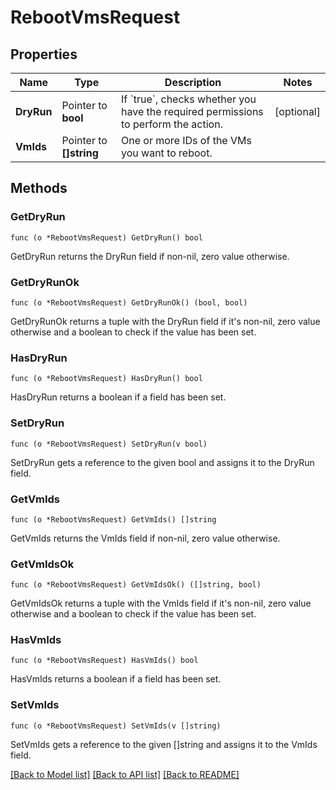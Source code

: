 # RebootVmsRequest

## Properties

Name | Type | Description | Notes
------------ | ------------- | ------------- | -------------
**DryRun** | Pointer to **bool** | If &#x60;true&#x60;, checks whether you have the required permissions to perform the action. | [optional] 
**VmIds** | Pointer to **[]string** | One or more IDs of the VMs you want to reboot. | 

## Methods

### GetDryRun

`func (o *RebootVmsRequest) GetDryRun() bool`

GetDryRun returns the DryRun field if non-nil, zero value otherwise.

### GetDryRunOk

`func (o *RebootVmsRequest) GetDryRunOk() (bool, bool)`

GetDryRunOk returns a tuple with the DryRun field if it's non-nil, zero value otherwise
and a boolean to check if the value has been set.

### HasDryRun

`func (o *RebootVmsRequest) HasDryRun() bool`

HasDryRun returns a boolean if a field has been set.

### SetDryRun

`func (o *RebootVmsRequest) SetDryRun(v bool)`

SetDryRun gets a reference to the given bool and assigns it to the DryRun field.

### GetVmIds

`func (o *RebootVmsRequest) GetVmIds() []string`

GetVmIds returns the VmIds field if non-nil, zero value otherwise.

### GetVmIdsOk

`func (o *RebootVmsRequest) GetVmIdsOk() ([]string, bool)`

GetVmIdsOk returns a tuple with the VmIds field if it's non-nil, zero value otherwise
and a boolean to check if the value has been set.

### HasVmIds

`func (o *RebootVmsRequest) HasVmIds() bool`

HasVmIds returns a boolean if a field has been set.

### SetVmIds

`func (o *RebootVmsRequest) SetVmIds(v []string)`

SetVmIds gets a reference to the given []string and assigns it to the VmIds field.


[[Back to Model list]](../README.md#documentation-for-models) [[Back to API list]](../README.md#documentation-for-api-endpoints) [[Back to README]](../README.md)


